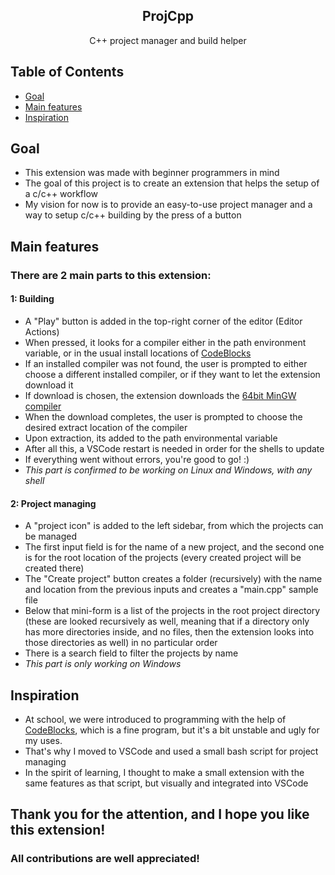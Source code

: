 <h2 align="center"> ProjCpp </h2>
<p align = "center" >C++ project manager and build helper</p>

## Table of Contents
- [Goal](#goal)
- [Main features](#features)
- [Inspiration](#inspiration)

## Goal <a name="goal"></a>
- This extension was made with beginner programmers in mind
- The goal of this project is to create an extension that helps the setup of a c/c++ workflow
- My vision for now is to provide an easy-to-use project manager and a way to setup c/c++ building by the press of a button

## Main features <a name="features"></a>
### There are 2 main parts to this extension:
#### 1: Building
- A "Play" button is added in the top-right corner of the editor (Editor Actions)
- When pressed, it looks for a compiler either in the path environment variable, or in the usual install locations of [CodeBlocks](https://www.codeblocks.org/)
- If an installed compiler was not found, the user is prompted to either choose a different installed compiler, or if they want to let the extension download it
- If download is chosen, the extension downloads the [64bit MinGW compiler](https://sourceforge.net/projects/mingw-w64/files/Toolchains%20targetting%20Win32/Personal%20Builds/mingw-builds/8.1.0/)
- When the download completes, the user is prompted to choose the desired extract location of the compiler
- Upon extraction, its added to the path environmental variable
- After all this, a VSCode restart is needed in order for the shells to update
- If everything went without errors, you're good to go! :)
- <i>This part is confirmed to be working on Linux and Windows, with any shell</i>
#### 2: Project managing
- A "project icon" is added to the left sidebar, from which the projects can be managed
- The first input field is for the name of a new project, and the second one is for the root location of the projects (every created project will be created there)
- The "Create project" button creates a folder (recursively) with the name and location from the previous inputs and creates a "main.cpp" sample file
- Below that mini-form is a list of the projects in the root project directory (these are looked recursively as well, meaning that if a directory only has more directories inside, and no files, then the extension looks into those directories as well) in no particular order
- There is a search field to filter the projects by name
- <i>This part is only working on Windows</i>

## Inspiration <a name="inspiration"></a>
- At school, we were introduced to programming with the help of [CodeBlocks](https://www.codeblocks.org/), which is a fine program, but it's a bit unstable and ugly for my uses.
- That's why I moved to VSCode and used a small bash script for project managing
- In the spirit of learning, I thought to make a small extension with the same features as that script, but visually and integrated into VSCode

## Thank you for the attention, and I hope you like this extension!
### All contributions are well appreciated!